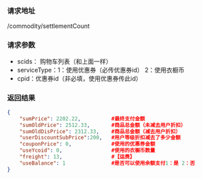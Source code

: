### 请求地址

/commodity/settlementCount

### 请求参数
 
* scids：  购物车列表（和上面一样）
* serviceType：1：使用优惠券（必传优惠券id）  2：使用衣橱币    
* cpid：优惠券id（非必填，使用优惠券传此id）

### 返回结果

```json
{
    "sumPrice": 2202.22,          #最终支付金额
    "sumOldPrice": 2512.33,       #商品总金额（未减去用户折扣）
    "sumOldDisPrice": 2312.33,    #商品总金额（减去用户折扣）
    "userDiscountSubPrice":200,   #用户等级折扣减去了多少金额
    "couponPrice": 0,             #使用的优惠券金额
    "useYcoid": 0,                #使用的衣橱币数量
    "freight": 13,                #【运费】
    "useBalance": 1               #是否可以使用余额支付1：是 2：否
}
```
